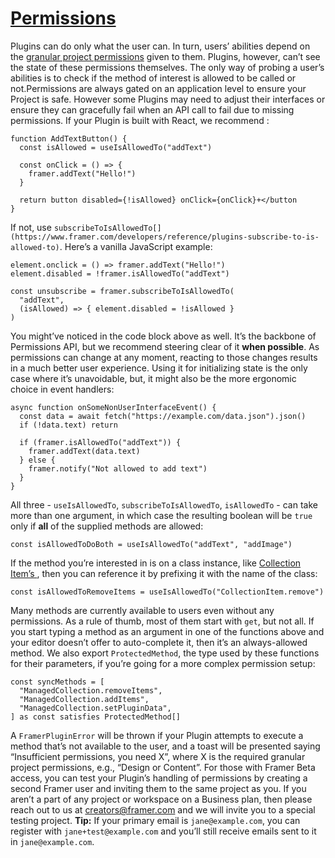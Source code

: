 # [Permissions](https://www.framer.com/developers/plugins-permissions#permissions)
Plugins can do only what the user can. In turn, users’ abilities depend on the [granular project permissions](https://www.framer.com/help/articles/member-roles-and-permissions/) given to them. Plugins, however, can’t see the state of these permissions themselves. The only way of probing a user’s abilities is to check if the method of interest is allowed to be called or not.Permissions are always gated on an application level to ensure your Project is safe. However some Plugins may need to adjust their interfaces or ensure they can gracefully fail when an API call to fail due to missing permissions. 
If your Plugin is built with React, we recommend :
```
function AddTextButton() {
  const isAllowed = useIsAllowedTo("addText")
  
  const onClick = () => {
    framer.addText("Hello!")
  }
  
  return button disabled={!isAllowed} onClick={onClick}+</button
}
```

If not, use `subscribeToIsAllowedTo[](https://www.framer.com/developers/reference/plugins-subscribe-to-is-allowed-to)`. Here’s a vanilla JavaScript example:
```
element.onclick = () => framer.addText("Hello!")
element.disabled = !framer.isAllowedTo("addText")

const unsubscribe = framer.subscribeToIsAllowedTo(
  "addText",
  (isAllowed) => { element.disabled = !isAllowed }
)
```

You might’ve noticed in the code block above as well. It’s the backbone of Permissions API, but we recommend steering clear of it **when possible**. As permissions can change at any moment, reacting to those changes results in a much better user experience. Using it for initializing state is the only case where it’s unavoidable, but, it might also be the more ergonomic choice in event handlers:
```
async function onSomeNonUserInterfaceEvent() {
  const data = await fetch("https://example.com/data.json").json()
  if (!data.text) return

  if (framer.isAllowedTo("addText")) {
    framer.addText(data.text)
  } else {
    framer.notify("Not allowed to add text")
  }
}
```

All three - `useIsAllowedTo`, `subscribeToIsAllowedTo`, `isAllowedTo` - can take more than one argument, in which case the resulting boolean will be `true` only if **all** of the supplied methods are allowed:
```
const isAllowedToDoBoth = useIsAllowedTo("addText", "addImage")
```

If the method you’re interested in is on a class instance, like [Collection Item’s ](https://www.framer.com/developers/reference/plugins-collection-item-remove), then you can reference it by prefixing it with the name of the class:
```
const isAllowedToRemoveItems = useIsAllowedTo("CollectionItem.remove")
```

Many methods are currently available to users even without any permissions. As a rule of thumb, most of them start with `get`, but not all. If you start typing a method as an argument in one of the functions above and your editor doesn’t offer to auto-complete it, then it’s an always-allowed method. We also export `ProtectedMethod`, the type used by these functions for their parameters, if you’re going for a more complex permission setup:
```
const syncMethods = [
  "ManagedCollection.removeItems",
  "ManagedCollection.addItems",
  "ManagedCollection.setPluginData",
] as const satisfies ProtectedMethod[]
```

A `FramerPluginError` will be thrown if your Plugin attempts to execute a method that’s not available to the user, and a toast will be presented saying “Insufficient permissions, you need X”, where X is the required granular project permissions, e.g., “Design or Content”.
For those with Framer Beta access, you can test your Plugin’s handling of permissions by creating a second Framer user and inviting them to the same project as you. If you aren’t a part of any project or workspace on a Business plan, then please reach out to us at [creators@framer.com](https://creators@framer.com) and we will invite you to a special testing project. **Tip:** If your primary email is `jane@example.com`, you can register with `jane+test@example.com` and you’ll still receive emails sent to it in `jane@example.com`.
